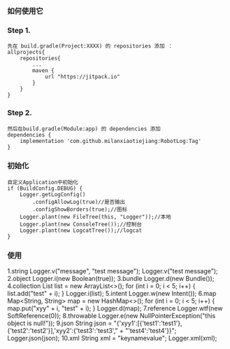 
### 如何使用它
### Step 1.
	先在 build.gradle(Project:XXXX) 的 repositories 添加 ： 
	allprojects{
		repositories{
			...
			maven {
			    url "https://jitpack.io" 
			} 
		}
	}

### Step 2.
	然后在build.gradle(Module:app) 的 dependencies 添加 
	dependencies { 
		implementation 'com.github.milanxiaotiejiang:RobotLog:Tag'
	}

### 初始化
    自定义Application中初始化
	if (BuildConfig.DEBUG) {
        Logger.getLogConfig()
            .configAllowLog(true)//是否输出
            .configShowBorders(true);//图标
        Logger.plant(new FileTree(this, "Logger"));//本地
        Logger.plant(new ConsoleTree());//控制台
        Logger.plant(new LogcatTree());//logcat
    }
    
### 使用
  1.string
    Logger.v("message", "test message");
    Logger.v("test message");
  2.object
    Logger.i(new Boolean(true));
  3.bundle
    Logger.d(new Bundle());
  4.collection
    List<String> list = new ArrayList<>();
    for (int i = 0; i < 5; i++) {
        list.add("test" + i);
    }
    Logger.i(list);
  5.intent
    Logger.w(new Intent());
  6.map
    Map<String, String> map = new HashMap<>();
    for (int i = 0; i < 5; i++) {
        map.put("xyy" + i, "test" + i);
    }
    Logger.d(map);
  7.reference
    Logger.wtf(new SoftReference(0));
  8.throwable
    Logger.e(new NullPointerException("this object is null!"));
  9.json
    String json = "{'xyy1':[{'test1':'test1'},{'test2':'test2'}],'xyy2':{'test3':'test3'," +
                    "'test4':'test4'}}";
    Logger.json(json);
  10.xml
    String xml = "<xyy><test1><test2>key</test2></test1><test3>name</test3><test4>value</test4></xyy>";
    Logger.xml(xml);